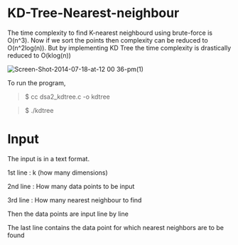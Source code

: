 # KD-Tree-Nearest-neighbour
The time complexity to find K-nearest neighbourd using brute-force is O(n^3).
Now if we sort the points then complexity can be reduced to O(n^2log(n)).
But by implementing KD Tree the time complexity is drastically reduced to O(klog(n))


![Screen-Shot-2014-07-18-at-12 00 36-pm(1)](https://user-images.githubusercontent.com/102814951/215682772-fca42650-0521-46d1-869f-987aebad0cb9.png)

To run the program,

>$ cc dsa2_kdtree.c -o kdtree

>$ ./kdtree

# Input

The input is in a text format.

1st line : k (how many dimensions)

2nd line : How many data points to be input

3rd line : How many nearest neighbour to find

Then the data points are input line by line

The last line contains the data point for which nearest neighbors are to be found
